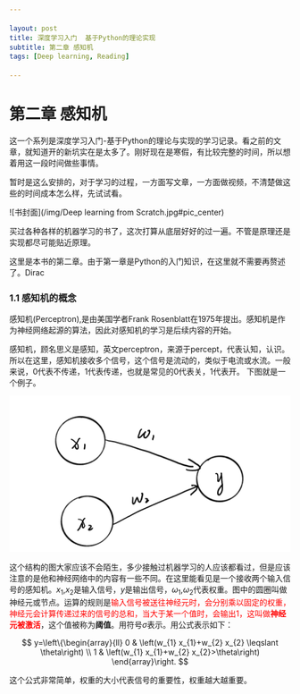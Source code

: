 ```yaml
---

layout: post
title: 深度学习入门  基于Python的理论实现
subtitle: 第二章 感知机
tags: [Deep learning, Reading]

---
```


<head>
    <script src="https://cdn.mathjax.org/mathjax/latest/MathJax.js?config=TeX-AMS-MML_HTMLorMML" type="text/javascript"></script>
    <script type="text/x-mathjax-config">
        MathJax.Hub.Config({
            tex2jax: {
            skipTags: ['script', 'noscript', 'style', 'textarea', 'pre'],
            inlineMath: [['$','$']]
            }
        });
    </script>
</head>


# 第二章 感知机

这一个系列是深度学习入门-基于Python的理论与实现的学习记录。看之前的文章，就知道开的新坑实在是太多了。刚好现在是寒假，有比较完整的时间，所以想着用这一段时间做些事情。

暂时是这么安排的，对于学习的过程，一方面写文章，一方面做视频，不清楚做这些的时间成本怎么样，先试试看。

![书封面](/img/Deep learning from Scratch.jpg#pic_center)    

买过各种各样的机器学习的书了，这次打算从底层好好的过一遍。不管是原理还是实现都尽可能贴近原理。

这里是本书的第二章。由于第一章是Python的入门知识，在这里就不需要再赘述了。Dirac

### 1.1 感知机的概念

感知机(Perceptron),是由美国学者Frank Rosenblatt在1975年提出。感知机是作为神经网络起源的算法，因此对感知机的学习是后续内容的开始。

感知机，顾名思义是感知，英文perceptron，来源于percept，代表认知，认识。所以在这里，感知机接收多个信号，这个信号是流动的，类似于电流或水流。一般来说，0代表不传递，1代表传递，也就是常见的0代表关，1代表开。
下图就是一个例子。

![手绘感知机](/img/perceptron.png)

这个结构的图大家应该不会陌生，多少接触过机器学习的人应该都看过，但是应该注意的是他和神经网络中的内容有一些不同。在这里能看见是一个接收两个输入信号的感知机。$x_1$,$x_2$是输入信号，$y$是输出信号，$\omega_1$,$\omega_2$代表权重。图中的圆圈叫做神经元或节点。运算的规则是<font color=red>输入信号被送往神经元时，会分别乘以固定的权重，神经元会计算传递过来的信号的总和，当大于某一个值时，会输出1，这叫做**神经元被激活**</font>，这个值被称为**阈值**。用符号$\sigma$表示。用公式表示如下：


$$
y=\left\{\begin{array}{ll}
0 & \left(w_{1} x_{1}+w_{2} x_{2} \leqslant \theta\right) \\
1 & \left(w_{1} x_{1}+w_{2} x_{2}>\theta\right)
\end{array}\right.
$$

这个公式非常简单，权重的大小代表信号的重要性，权重越大越重要。



